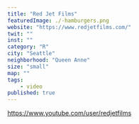 ```yaml
---
title: "Red Jet Films"
featuredImage: ./-hamburgers.png
website: "https://www.redjetfilms.com/"
twit: ""
inst: ""
category: "R"
city: "Seattle"
neighborhood: "Queen Anne"
size: "small"
map: ""
tags:
    - video
published: true
---
```


https://www.youtube.com/user/redjetfilms
